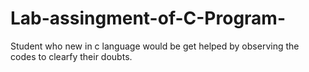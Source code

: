 # Lab-assingment-of-C-Program-
Student who new in c language would be get helped by observing the codes to clearfy their doubts. 
